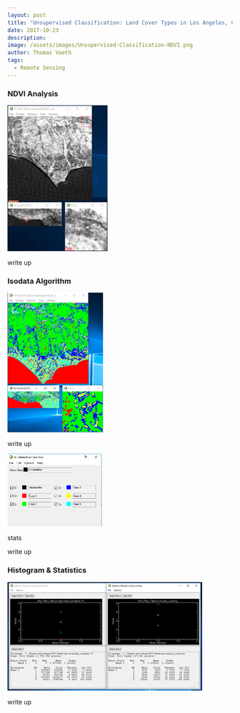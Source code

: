 ```yaml
---
layout: post
title: "Unsupervised Classification: Land Cover Types in Los Angeles, CA"
date: 2017-10-23
description: 
image: /assets/images/Unsupervised-Classification-NDVI.png
author: Thomas Vaeth
tags: 
  - Remote Sensing
---
```


### NDVI Analysis

![Map GIS](/assets/images/Unsupervised-Classification-NDVI.png)

write up

### Isodata Algorithm

![Placeholder](/assets/images/Unsupervised-2.png)

write up

![Placeholder](/assets/images/Unsupervised-Classification.png)

stats

write up

### Histogram & Statistics

![Placeholder](/assets/images/Histograms.png)

write up

